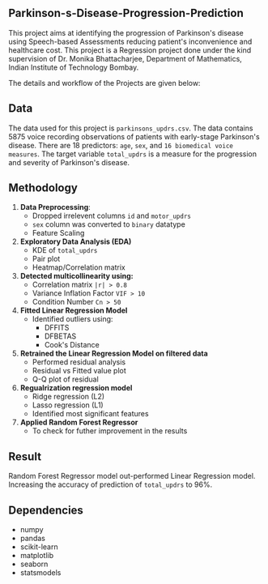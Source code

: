 ## **Parkinson-s-Disease-Progression-Prediction**
This project aims at identifying the progression of Parkinson's disease using Speech-based Assessments reducing patient's inconvenience and healthcare cost.
This project is a Regression project done under the kind supervision of Dr. Monika Bhattacharjee, Department of Mathematics, Indian Institute of Technology Bombay. 

The details and workflow of the Projects are given below:

## **Data**
The data used for this project is `parkinsons_updrs.csv`. The data contains 5875 voice recording observations of patients with early-stage Parkinson's disease. There are 18 predictors: `age`, `sex`, and `16 biomedical voice measures`. The target variable `total_updrs` is a measure for the progression and severity of Parkinson's disease.

## **Methodology**
1. **Data Preprocessing**:
   * Dropped irrelevent columns `id` and `motor_updrs`
   * `sex` column was converted to `binary` datatype
   * Feature Scaling
2. **Exploratory Data Analysis (EDA)**
   * KDE of `total_updrs`
   * Pair plot
   * Heatmap/Correlation matrix
3. **Detected multicollinearity using:**
   * Correlation matrix `|r| > 0.8`
   * Variance Inflation Factor `VIF > 10`
   * Condition Number `Cn > 50`
4. **Fitted Linear Regression Model**
   * Identified outliers using:
     - DFFITS
     - DFBETAS
     - Cook's Distance
5. **Retrained the Linear Regression Model on filtered data**
    * Performed residual analysis
    * Residual vs Fitted value plot
    * Q-Q plot of residual
6. **Regualrization regression model**
   * Ridge regression (L2)
   * Lasso regression (L1)
   * Identified most significant features
7. **Applied Random Forest Regressor**
   * To check for futher improvement in the results

## **Result**
Random Forest Regressor model out-performed Linear Regression model. Increasing the accuracy of prediction of `total_updrs` to 96%.

## **Dependencies**
* numpy
* pandas
* scikit-learn
* matplotlib
* seaborn
* statsmodels 
